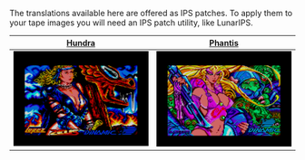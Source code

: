 The translations available here are offered as IPS patches. To apply them to your tape images you will need an IPS patch utility, like LunarIPS.

[Hundra](./Hundra)|[Phantis](./Phantis)
:-:|:-:
![](./Hundra/Screenshots/Hundra(0).png)|![](./Phantis/Screenshots/Phantis(0).png)
